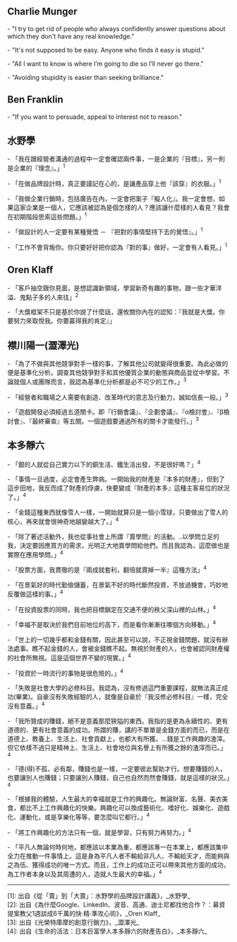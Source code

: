 ## Charlie Munger

\- "I try to get rid of people who always confidently answer questions about which they don't have any real knowledge."

\- "It's not supposed to be easy. Anyone who finds it easy is stupid."

\- "All I want to know is where I’m going to die so I’ll never go there."

\- "Avoiding stupidity is easier than seeking brilliance."

## Ben Franklin

\- "If you want to persuade, appeal to interest not to reason."


## 水野學

\- 「我在跟經營者溝通的過程中一定會確認兩件事，一是企業的『目標』，另一則是企業的『理念』。」<sup>1</sup>

\- 「在做品牌設計時，真正要謹記在心的，是讓產品穿上他『該穿』的衣服。」<sup>1</sup>

\- 「我做企業行銷時，包括廣告在內，一定會把案子『擬人化』。我一定會想，如果這家企業是一個人，它應該被認為是個怎樣的人？應該讓什麼樣的人看見？我會在初期階段思索這些問題。」<sup>1</sup>

\- 「做設計的人一定要有某種覺悟 － 『把對的事情堅持下去的覺悟』。」<sup>1</sup>

\- 「工作不會背叛你。你只要好好把你認為『對的事』做好，一定會有人看見。」<sup>1</sup>


## Oren Klaff

\- 「客戶抽空跟你見面，是想認識新領域，學習新奇有趣的事物，跟一些才華洋溢、鬼點子多的人來往」<sup>2</sup>

\- 「大獎框架不只是基於你說了什麼話，還攸關你內在的認知：『我就是大獎。你要努力來取悅我。你要贏得我的肯定』」

## 襟川陽一(澀澤光)

\- 「為了不做與其他競爭對手一樣的事，了解其他公司就變得很重要。為此必做的便是基準化分析。調查其他競爭對手和其他優質企業的動態與商品並從中學習。不論就個人或團隊而言，我認為基準化分析都是必不可少的工作。」<sup>3</sup>

\- 「經營者和職場之人需要有創造、改革時代的意志及行動力，誠如信長一般。」<sup>3</sup>

\- 「遊戲開發必須經過五道關卡。即『行銷會議』、『企劃會議』、『α檢討會』、『β檢討會』、『最終審查』等五關。一個遊戲要通過所有的關卡才能發行。」<sup>3</sup>


## 本多靜六

\- 「銀的人就從自己實力以下的銅生活、鐵生活出發，不是很好嗎？」<sup>4</sup>

\- 「事情一旦過度，必定會產生弊病。一開始我的財產是『本多的財產』，但到了這步田地，我反而成了財產的俘虜，快要變成『財產的本多』這種主客易位的狀況了。」<sup>4</sup>

\- 「金錢這種東西就像雪人一樣，一開始就算只是一個小雪球，只要做出了雪人的核心，再來就會很神奇地越變越大了。」<sup>4</sup>

\- 「除了著述活動外，我也從事社會上所謂『賣學問』的活動。..以學問立足的我，決定要因應買方的需求，光明正大地賣學問給他們。而且我認為，這麼做也是實際在應用學問。」<sup>4</sup>

\- 「股票方面，我貫徹的是『兩成就套利，翻倍就賣掉一半』這種方法」<sup>4</sup>

\- 「在景氣好的時代勤儉儲蓄，在景氣不好的時代斷然投資，不放過機會，巧妙地反覆做這樣的事。」<sup>4</sup>

\- 「在投資股票的同時，我也把目標鎖定在交通不便的秩父深山裡的山林。」<sup>4</sup>

\- 「幸福不是取決於我們目前地位的高下，而是看你漸漸往哪個方向移動。」<sup>4</sup>

\- 「世上的一切幾乎都和金錢有關，因此甚至可以說，不正視金錢問題，就沒有辦法處事。瞧不起金錢的人，會被金錢瞧不起。無視於財產的人，也會被認同財產權的社會所無視。這是這個世界不變的現實。」<sup>4</sup>

\- 「投資於一時流行的事物是很危險的。」<sup>4</sup>

\- 「失敗是社會大學的必修科目。我認為，沒有修過這門重要課程，就無法真正成功(畢業)。自豪沒有失敗經驗的人，就像是自豪於『我沒修必修科目』一樣，完全沒有意義。」<sup>4</sup>


\- 「我所贊成的賺錢，絕不是意義那麼狹隘的東西。我指的是更為永續性的、更有道德的、更有社會意義的成功。所謂的賺，講的不單單是金錢方面的而已，而是在道德上、教養上、生活上、社會貢獻上，也都大有所獲。...錢是工作興趣的渣滓。但它依樣不過只是精神上、生活上、社會地位與名譽上有所獲之餘的渣滓而已。」<sup>4</sup>

\- 「德(得)不孤，必有鄰，賺錢也是一樣，一定要彼此幫助才行。想要賺錢的人，也要讓別人也賺錢；只要讓別人賺錢，自己也自然而然會賺錢，就是這樣的狀況。」<sup>4</sup>

\- 「根據我的體驗，人生最大的幸福就是工作的興趣化。無論財富、名聲、美衣美食，都比不上工作興趣化的快樂。興趣化可以換成藝術化、嗜好化、娛樂化、遊戲化、運動化，或是享樂化等等，要怎麼叫它都行。」<sup>4</sup>

\- 「將工作興趣化的方法只有一個，就是學習，只有努力再努力。」<sup>4</sup>

\- 「平凡人無論何時何地，都應該以本業為重，都應該專一在本業上，都應該集中全力在推動一件事情上。這是身為平凡人者不輸給非凡人、不輸給天才，而能夠與之為伍、獲得成功的唯一方式。而且，工作上的成功正可以帶來其他方面的成功，為工作者本身以及其周遭的人，造就人生最大的幸福。」<sup>4</sup>

---

<div class="reference">[1]: 出自《從「賣」到「大賣」：水野學的品牌設計講義》，_水野學_</div>

<div class="reference">[2]: 出自《為什麼Google、LinkedIn、波音、高通、迪士尼都找他合作？：募資提案教父1週談成6千萬的快‧精‧準攻心術》，_Oren Klaff_</div>

<div class="reference">[3]: 出自《光榮特庫摩的創意行銷力》，_澀澤光_</div>

<div class="reference">[4]: 出自《生命的活法：日本巨富學人本多靜六的財產告白》，_本多靜六_</div>
